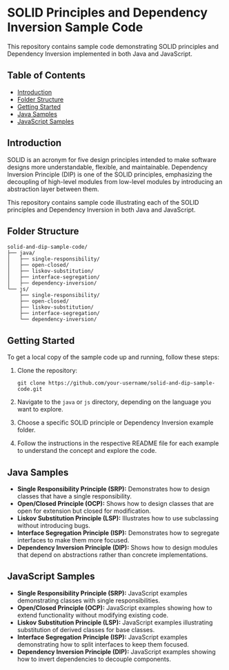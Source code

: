 
# SOLID Principles and Dependency Inversion Sample Code

This repository contains sample code demonstrating SOLID principles and Dependency Inversion implemented in both Java and JavaScript.

## Table of Contents

- [Introduction](#introduction)
- [Folder Structure](#folder-structure)
- [Getting Started](#getting-started)
- [Java Samples](#java-samples)
- [JavaScript Samples](#javascript-samples)


## Introduction

SOLID is an acronym for five design principles intended to make software designs more understandable, flexible, and maintainable. Dependency Inversion Principle (DIP) is one of the SOLID principles, emphasizing the decoupling of high-level modules from low-level modules by introducing an abstraction layer between them.

This repository contains sample code illustrating each of the SOLID principles and Dependency Inversion in both Java and JavaScript.

## Folder Structure

```
solid-and-dip-sample-code/
├── java/
│   ├── single-responsibility/
│   ├── open-closed/
│   ├── liskov-substitution/
│   ├── interface-segregation/
│   ├── dependency-inversion/
└── js/
    ├── single-responsibility/
    ├── open-closed/
    ├── liskov-substitution/
    ├── interface-segregation/
    └── dependency-inversion/
```

## Getting Started

To get a local copy of the sample code up and running, follow these steps:

1. Clone the repository:

   ```
   git clone https://github.com/your-username/solid-and-dip-sample-code.git
   ```

2. Navigate to the `java` or `js` directory, depending on the language you want to explore.

3. Choose a specific SOLID principle or Dependency Inversion example folder.

4. Follow the instructions in the respective README file for each example to understand the concept and explore the code.

## Java Samples

- **Single Responsibility Principle (SRP):** Demonstrates how to design classes that have a single responsibility.
- **Open/Closed Principle (OCP):** Shows how to design classes that are open for extension but closed for modification.
- **Liskov Substitution Principle (LSP):** Illustrates how to use subclassing without introducing bugs.
- **Interface Segregation Principle (ISP):** Demonstrates how to segregate interfaces to make them more focused.
- **Dependency Inversion Principle (DIP):** Shows how to design modules that depend on abstractions rather than concrete implementations.

## JavaScript Samples

- **Single Responsibility Principle (SRP):** JavaScript examples demonstrating classes with single responsibilities.
- **Open/Closed Principle (OCP):** JavaScript examples showing how to extend functionality without modifying existing code.
- **Liskov Substitution Principle (LSP):** JavaScript examples illustrating substitution of derived classes for base classes.
- **Interface Segregation Principle (ISP):** JavaScript examples demonstrating how to split interfaces to keep them focused.
- **Dependency Inversion Principle (DIP):** JavaScript examples showing how to invert dependencies to decouple components.
